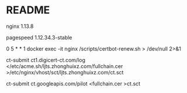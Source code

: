 # README #

nginx 1.13.8

pagespeed 1.12.34.3-stable

0 5 * * 1 docker exec -it nginx /scripts/certbot-renew.sh > /dev/null 2>&1

ct-submit ct1.digicert-ct.com/log </etc/acme.sh/ljts.zhonghuixz.com/fullchain.cer >/etc/nginx/vhost/sct/ljts.zhonghuixz.com/ct.sct

ct-submit ct.googleapis.com/pilot <fullchain.cer >ct.sct